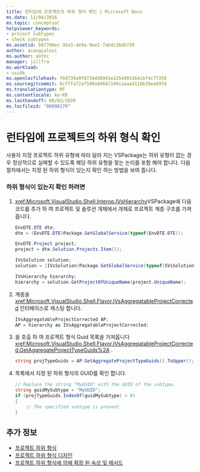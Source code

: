 ```yaml
---
title: 런타임에 프로젝트의 하위 형식 확인 | Microsoft Docs
ms.date: 11/04/2016
ms.topic: conceptual
helpviewer_keywords:
- project subtypes
- check subtypes
ms.assetid: b87780ec-36a3-4e9a-9ee2-7abdc26db739
author: acangialosi
ms.author: anthc
manager: jillfra
ms.workload:
- vssdk
ms.openlocfilehash: f0d739a9f8734dd8941e3254d03364cbf4c77350
ms.sourcegitcommit: 6cfffa72af599a9d667249caaaa411bb28ea69fd
ms.translationtype: MT
ms.contentlocale: ko-KR
ms.lasthandoff: 09/02/2020
ms.locfileid: "80698179"
---
```

# <a name="verify-subtypes-of-a-project-at-run-time"></a>런타임에 프로젝트의 하위 형식 확인
사용자 지정 프로젝트 하위 유형에 따라 달라 지는 VSPackage는 하위 유형이 없는 경우 정상적으로 실패할 수 있도록 해당 하위 유형을 찾는 논리를 포함 해야 합니다. 다음 절차에서는 지정 된 하위 형식이 있는지 확인 하는 방법을 보여 줍니다.

### <a name="to-verify-the-presence-of-a-subtype"></a>하위 형식이 있는지 확인 하려면

1. <xref:Microsoft.VisualStudio.Shell.Interop.IVsHierarchy>VSPackage에 다음 코드를 추가 하 여 프로젝트 및 솔루션 개체에서 개체로 프로젝트 계층 구조를 가져옵니다.

    ```csharp
    EnvDTE.DTE dte;
    dte = (EnvDTE.DTE)Package.GetGlobalService(typeof(EnvDTE.DTE));

    EnvDTE.Project project;
    project = dte.Solution.Projects.Item(1);

    IVsSolution solution;
    solution = (IVsSolution)Package.GetGlobalService(typeof(SVsSolution));

    IVsHierarchy hierarchy;
    hierarchy = solution.GetProjectOfUniqueName(project.UniqueName);

    ```

2. 계층을 <xref:Microsoft.VisualStudio.Shell.Flavor.IVsAggregatableProjectCorrected> 인터페이스로 캐스팅 합니다.

    ```csharp
    IVsAggregatableProjectCorrected AP;
    AP = hierarchy as IVsAggregatableProjectCorrected;

    ```

3. 을 호출 하 여 프로젝트 형식 Guid 목록을 가져옵니다 <xref:Microsoft.VisualStudio.Shell.Flavor.IVsAggregatableProjectCorrected.GetAggregateProjectTypeGuids%2A> .

    ```csharp
    string projTypeGuids = AP.GetAggregateProjectTypeGuids().ToUpper();

    ```

4. 목록에서 지정 된 하위 형식의 GUID를 확인 합니다.

    ```csharp
    // Replace the string "MyGUID" with the GUID of the subtype.
    string guidMySubtype = "MyGUID";
    if (projTypeGuids.IndexOf(guidMySubtype) > 0)
    {
        // The specified subtype is present.
    }
    ```

## <a name="see-also"></a>추가 정보
- [프로젝트 하위 형식](../extensibility/internals/project-subtypes.md)
- [프로젝트 하위 형식 디자인](../extensibility/internals/project-subtypes-design.md)
- [프로젝트 하위 형식에 의해 확장 된 속성 및 메서드](../extensibility/internals/properties-and-methods-extended-by-project-subtypes.md)
